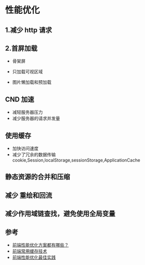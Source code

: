 # 性能优化

## 1.减少 http 请求



## 2.首屏加载
- 骨架屏

- 只加载可视区域

- 图片懒加载和预加载


## CND 加速
- 减轻服务器压力
- 减少服务器的请求并发量



## 使用缓存
- 加快访问速度
- 减少了冗余的数据传输  
cookie,Session,localStorage,sessionStorage,ApplicationCache


## 静态资源的合并和压缩



## 减少 重绘和回流


## 减少作用域链查找，避免使用全局变量

## 参考
- [前端性能优化方案都有哪些？](https://www.cnblogs.com/coober/p/8078847.html)
- [前端常用缓存技术](https://www.cnblogs.com/belove8013/p/8134067.html)
- [前端性能优化最佳实践](https://csspod.com/frontend-performance-best-practices/)
